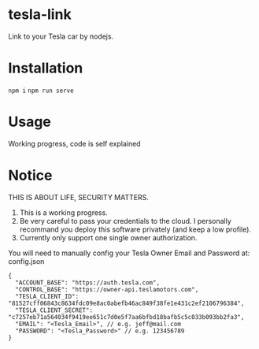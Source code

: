# tesla-link
Link to your Tesla car by nodejs.


# Installation
``` npm i ```
``` npm run serve ```

# Usage
Working progress, code is self explained

# Notice
THIS IS ABOUT LIFE, SECURITY MATTERS.

1. This is a working progress.
2. Be very careful to pass your credentials to the cloud. I personally recommand you deploy this software privately (and keep a low profile).
3. Currently only support one single owner authorization.


You will need to manually config your Tesla Owner Email and Password at: config.json

```
{
  "ACCOUNT_BASE": "https://auth.tesla.com",
  "CONTROL_BASE": "https://owner-api.teslamotors.com",
  "TESLA_CLIENT_ID": "81527cff06843c8634fdc09e8ac0abefb46ac849f38fe1e431c2ef2106796384",
  "TESLA_CLIENT_SECRET": "c7257eb71a564034f9419ee651c7d0e5f7aa6bfbd18bafb5c5c033b093bb2fa3",
  "EMAIL": "<Tesla_Email>", // e.g. jeff@mail.com
  "PASSWORD": "<Tesla_Password>" // e.g. 123456789
}
```